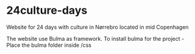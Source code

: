 # 24culture-days
Website for 24 days with culture in Nørrebro located in mid Copenhagen

The website use Bulma as framework.
To install bulma for the project - Place the bulma folder inside /css
